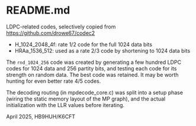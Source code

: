 # README.md

LDPC-related codes, selectively copied from https://github.com/drowe67/codec2

- H_1024_2048_4f: rate 1/2 code for the full 1024 data bits
- HRAa_1536_512: used as a rate 2/3 code by shortening to 1024 data bits

The ```rnd_1024_256``` code was created by generating a few hundred
LDPC codes for 1024 data and 256 partity bits, and testing each code
for its strength on random data. The best code was retained. It may be
worth hunting for even better rate 4/5 codes.

The decoding routing (in mpdecode_core.c) was split into a setup phase
(wiring the static memory layout of the MP graph), and the actual
initialization with the LLR values before iterating.

April 2025, HB9HUH/K6CFT
